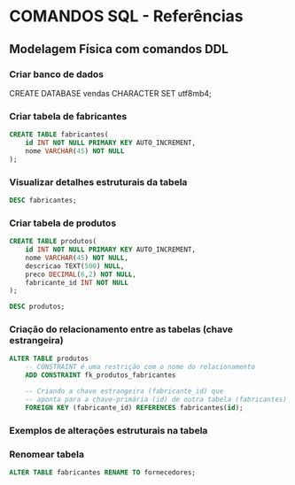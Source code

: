# COMANDOS SQL - Referências

## Modelagem Física com comandos DDL

### Criar banco de dados

CREATE DATABASE vendas CHARACTER SET utf8mb4;

### Criar tabela de fabricantes

```sql
CREATE TABLE fabricantes(
    id INT NOT NULL PRIMARY KEY AUTO_INCREMENT,
    nome VARCHAR(45) NOT NULL 
);
```

### Visualizar detalhes estruturais da tabela

```sql
DESC fabricantes;
```

### Criar tabela de produtos

```sql
CREATE TABLE produtos(
    id INT NOT NULL PRIMARY KEY AUTO_INCREMENT,
    nome VARCHAR(45) NOT NULL,
    descricao TEXT(500) NULL,
    preco DECIMAL(6,2) NOT NULL,
    fabricante_id INT NOT NULL
);
```

```sql
DESC produtos;
```

### Criação do relacionamento entre as tabelas (chave estrangeira)

```sql 
ALTER TABLE produtos
    -- CONSTRAINT é uma restrição com o nome do relacionamento
    ADD CONSTRAINT fk_produtos_fabricantes

    -- Criando a chave estrangeira (fabricante_id) que
    -- aponta para a chave-primária (id) de outra tabela (fabricantes)
    FOREIGN KEY (fabricante_id) REFERENCES fabricantes(id); 
```

### Exemplos de alterações estruturais na tabela

### Renomear tabela

```sql
ALTER TABLE fabricantes RENAME TO fornecedores;
```